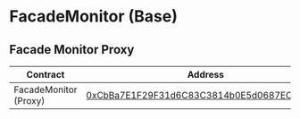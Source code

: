 # FacadeMonitor (Base)

## Facade Monitor Proxy

| Contract              | Address                                                                                                               |
| --------------------- | --------------------------------------------------------------------------------------------------------------------- |
| FacadeMonitor (Proxy) | [0xCbBa7E1F29F31d6C83C3814b0E5d0687EC7Df177](https://arbiscan.io/address/0xCbBa7E1F29F31d6C83C3814b0E5d0687EC7Df177) |
